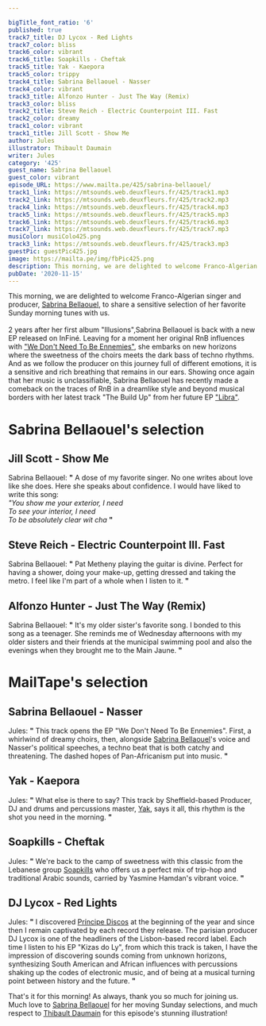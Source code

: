 ```yaml
---

bigTitle_font_ratio: '6'
published: true
track7_title: DJ Lycox - Red Lights
track7_color: bliss
track6_color: vibrant
track6_title: Soapkills - Cheftak
track5_title: Yak - Kaepora
track5_color: trippy
track4_title: Sabrina Bellaouel - Nasser
track4_color: vibrant
track3_title: Alfonzo Hunter - Just The Way (Remix)
track3_color: bliss
track2_title: Steve Reich - Electric Counterpoint III. Fast
track2_color: dreamy
track1_color: vibrant
track1_title: Jill Scott - Show Me
author: Jules
illustrator: Thibault Daumain
writer: Jules
category: '425'
guest_name: Sabrina Bellaouel
guest_color: vibrant
episode_URL: https://www.mailta.pe/425/sabrina-bellaouel/
track1_link: https://mtsounds.web.deuxfleurs.fr/425/track1.mp3
track2_link: https://mtsounds.web.deuxfleurs.fr/425/track2.mp3
track4_link: https://mtsounds.web.deuxfleurs.fr/425/track4.mp3
track5_link: https://mtsounds.web.deuxfleurs.fr/425/track5.mp3
track6_link: https://mtsounds.web.deuxfleurs.fr/425/track6.mp3
track7_link: https://mtsounds.web.deuxfleurs.fr/425/track7.mp3
musiColor: musiColo425.png
track3_link: https://mtsounds.web.deuxfleurs.fr/425/track3.mp3
guestPic: guestPic425.jpg
image: https://mailta.pe/img/fbPic425.png
description: This morning, we are delighted to welcome Franco-Algerian singer and producer, Sabrina Bellaouel, to share a sensitive selection of her favorite Sunday morning tunes with us. 2 years after her first album "Illusions" released in 2017,Sabrina Bellaouel is back with a new EP released on InFiné. Leaving for a moment her original RnB influences with "We Don't Need To Be Ennemies", she embarks on new horizons where the sweetness of the choirs meets the dark bass of techno rhythms. And as we follow the producer on this journey full of different emotions, it is a sensitive and rich breathing that remains in our ears. Showing once again that her music is unclassifiable, Sabrina Bellaouel has recently made a comeback on the traces of RnB in a dreamlike style and beyond musical borders with her latest track "The Build Up" from her future EP "Libra".
pubDate: '2020-11-15'
---
```

 This morning, we are delighted to welcome Franco-Algerian singer and producer, [Sabrina Bellaouel](https://sabrinabellaouel.bandcamp.com/), to share a sensitive selection of her favorite Sunday morning tunes with us.
<br><br>
2 years after her first album "Illusions",Sabrina Bellaouel is back with a new EP released on InFiné. Leaving for a moment her original RnB influences with ["We Don't Need To Be Ennemies"](https://sabrinabellaouel.bandcamp.com/album/we-don-t-need-to-be-enemies), she embarks on new horizons where the sweetness of the choirs meets the dark bass of techno rhythms. And as we follow the producer on this journey full of different emotions, it is a sensitive and rich breathing that remains in our ears. Showing once again that her music is unclassifiable, Sabrina Bellaouel has recently made a comeback on the traces of RnB in a dreamlike style and beyond musical borders with her latest track "The Build Up" from her future EP ["Libra"](https://sabrinabellaouel.bandcamp.com/album/libra).



# Sabrina Bellaouel's selection

## Jill Scott - Show Me
Sabrina Bellaouel: **"** A dose of my favorite singer. No one writes about love like she does. Here she speaks about confidence. I would have liked to write this song:<br>
<i>"You show me your exterior, I need<br>
To see your interior, I need<br>
To be absolutely clear wit cha</i> **"** 

## Steve Reich - Electric Counterpoint III. Fast
Sabrina Bellaouel: **"** Pat Metheny playing the guitar is divine. Perfect for having a shower, doing your make-up, getting dressed and taking the metro. I feel like I'm part of a whole when I listen to it. **"** 

## Alfonzo Hunter - Just The Way (Remix)
Sabrina Bellaouel: **"** It's my older sister's favorite song. I bonded to this song as a teenager. She reminds me of Wednesday afternoons with my older sisters and their friends at the municipal swimming pool and also the evenings when they brought me to the Main Jaune. **"** 


# MailTape's selection

## Sabrina Bellaouel - Nasser
Jules: **"** This track opens the EP "We Don't Need To Be Ennemies". First, a whirlwind of dreamy choirs, then, alongside [Sabrina Bellaouel](https://sabrinabellaouel.bandcamp.com/)'s voice and Nasser's political speeches, a techno beat that is both catchy and threatening. The dashed hopes of Pan-Africanism put into music. **"** 

## Yak - Kaepora
Jules: **"** What else is there to say? This track by Sheffield-based Producer, DJ and drums and percussions master, [Yak](https://yaksound.bandcamp.com/), says it all, this rhythm is the shot you need in the morning. **"** 

## Soapkills - Cheftak
Jules: **"** We're back to the camp of sweetness with this classic from the Lebanese group [Soapkills](https://soapkills.bandcamp.com/) who offers us a perfect mix of trip-hop and traditional Arabic sounds, carried by Yasmine Hamdan's vibrant voice. **"** 

## DJ Lycox - Red Lights
Jules: **"** I discovered [Príncipe Discos](https://principediscos.bandcamp.com/) at the beginning of the year and since then I remain captivated by each record they release. The parisian producer DJ Lycox is one of the headliners of the Lisbon-based record label. Each time I listen to his EP "Kizas do Ly", from which this track is taken, I have the impression of discovering sounds coming from unknown horizons, synthesizing South American and African influences with percussions shaking up the codes of electronic music, and of being at a musical turning point between history and the future. **"** 


That's it for this morning! As always, thank you so much for joining us. Much love to [Sabrina Bellaouel](https://sabrinabellaouel.bandcamp.com/) for her moving Sunday selections, and much respect to [Thibault Daumain](http://thibaultdaumain.fr/) for this episode's stunning illustration!
